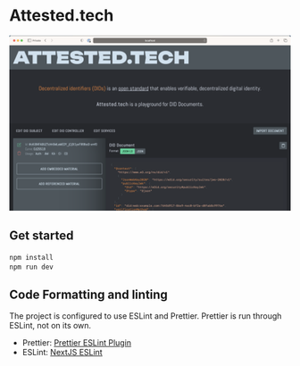 # Attested.tech

![Alt text](public/images/screenshot.png?raw=true "Screenshot")

## Get started

```bash
npm install
npm run dev
```

## Code Formatting and linting

The project is configured to use ESLint and Prettier. Prettier is run through ESLint, not on its own.

* Prettier: [Prettier ESLint Plugin](https://github.com/prettier/eslint-plugin-prettier)
* ESLint: [NextJS ESLint](https://nextjs.org/docs/basic-features/eslint)

